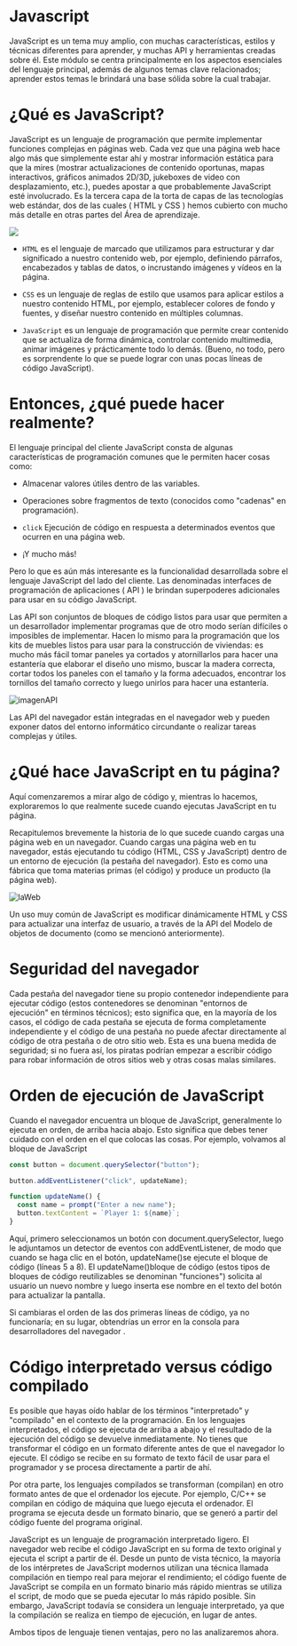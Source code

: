 # Javascript
JavaScript es un tema muy amplio, con muchas características, estilos y técnicas diferentes para aprender, y muchas API y herramientas creadas sobre él. Este módulo se centra principalmente en los aspectos esenciales del lenguaje principal, además de algunos temas clave relacionados; aprender estos temas le brindará una base sólida sobre la cual trabajar.

# ¿Qué es JavaScript?
JavaScript es un lenguaje de programación que permite implementar funciones complejas en páginas web. Cada vez que una página web hace algo más que simplemente estar ahí y mostrar información estática para que la mires (mostrar actualizaciones de contenido oportunas, mapas interactivos, gráficos animados 2D/3D, jukeboxes de video con desplazamiento, etc.), puedes apostar a que probablemente JavaScript esté involucrado. Es la tercera capa de la torta de capas de las tecnologías web estándar, dos de las cuales ( HTML y CSS ) hemos cubierto con mucho más detalle en otras partes del Área de aprendizaje.

![](images.png/torta3Capaz.png)
  
* `HTML` es el lenguaje de marcado que utilizamos para estructurar y dar significado a nuestro contenido web, por ejemplo, definiendo párrafos, encabezados y tablas de datos, o incrustando imágenes y vídeos en la página.

* `CSS` es un lenguaje de reglas de estilo que usamos para aplicar estilos a nuestro contenido HTML, por ejemplo, establecer colores de fondo y fuentes, y diseñar nuestro contenido en múltiples columnas.

* `JavaScript` es un lenguaje de programación que permite crear contenido que se actualiza de forma dinámica, controlar contenido multimedia, animar imágenes y prácticamente todo lo demás. (Bueno, no todo, pero es sorprendente lo que se puede lograr con unas pocas líneas de código JavaScript).

# Entonces, ¿qué puede hacer realmente?
El lenguaje principal del cliente JavaScript consta de algunas características de programación comunes que le permiten hacer cosas como:

* Almacenar valores útiles dentro de las variables. 

* Operaciones sobre fragmentos de texto (conocidos como "cadenas" en programación).

* `click` Ejecución de código en respuesta a determinados eventos que ocurren en una página web.

* ¡Y mucho más!

Pero lo que es aún más interesante es la funcionalidad desarrollada sobre el lenguaje JavaScript del lado del cliente. Las denominadas interfaces de programación de aplicaciones ( API ) le brindan superpoderes adicionales para usar en su código JavaScript.

Las API son conjuntos de bloques de código listos para usar que permiten a un desarrollador implementar programas que de otro modo serían difíciles o imposibles de implementar. Hacen lo mismo para la programación que los kits de muebles listos para usar para la construcción de viviendas: es mucho más fácil tomar paneles ya cortados y atornillarlos para hacer una estantería que elaborar el diseño uno mismo, buscar la madera correcta, cortar todos los paneles con el tamaño y la forma adecuados, encontrar los tornillos del tamaño correcto y luego unirlos para hacer una estantería.

![imagenAPI](images.png/imageAPI.png)

Las API del navegador están integradas en el navegador web y pueden exponer datos del entorno informático circundante o realizar tareas complejas y útiles. 

# ¿Qué hace JavaScript en tu página?
Aquí comenzaremos a mirar algo de código y, mientras lo hacemos, exploraremos lo que realmente sucede cuando ejecutas JavaScript en tu página.

Recapitulemos brevemente la historia de lo que sucede cuando cargas una página web en un navegador. Cuando cargas una página web en tu navegador, estás ejecutando tu código (HTML, CSS y JavaScript) dentro de un entorno de ejecución (la pestaña del navegador). Esto es como una fábrica que toma materias primas (el código) y produce un producto (la página web).

![laWeb](images.png/laweb.png)

Un uso muy común de JavaScript es modificar dinámicamente HTML y CSS para actualizar una interfaz de usuario, a través de la API del Modelo de objetos de documento (como se mencionó anteriormente).

# Seguridad del navegador
Cada pestaña del navegador tiene su propio contenedor independiente para ejecutar código (estos contenedores se denominan "entornos de ejecución" en términos técnicos); esto significa que, en la mayoría de los casos, el código de cada pestaña se ejecuta de forma completamente independiente y el código de una pestaña no puede afectar directamente al código de otra pestaña o de otro sitio web. Esta es una buena medida de seguridad; si no fuera así, los piratas podrían empezar a escribir código para robar información de otros sitios web y otras cosas malas similares.


# Orden de ejecución de JavaScript
Cuando el navegador encuentra un bloque de JavaScript, generalmente lo ejecuta en orden, de arriba hacia abajo. Esto significa que debes tener cuidado con el orden en el que colocas las cosas. Por ejemplo, volvamos al bloque de JavaScript

```javascript
const button = document.querySelector("button");

button.addEventListener("click", updateName);

function updateName() {
  const name = prompt("Enter a new name");
  button.textContent = `Player 1: ${name}`;
}
```

Aquí, primero seleccionamos un botón con document.querySelector, luego le adjuntamos un detector de eventos con addEventListener, de modo que cuando se haga clic en el botón, updateName()se ejecute el bloque de código (líneas 5 a 8). El updateName()bloque de código (estos tipos de bloques de código reutilizables se denominan "funciones") solicita al usuario un nuevo nombre y luego inserta ese nombre en el texto del botón para actualizar la pantalla.

Si cambiaras el orden de las dos primeras líneas de código, ya no funcionaría; en su lugar, obtendrías un error en la consola para desarrolladores del navegador .

# Código interpretado versus código compilado
Es posible que hayas oído hablar de los términos "interpretado" y "compilado" en el contexto de la programación. En los lenguajes interpretados, el código se ejecuta de arriba a abajo y el resultado de la ejecución del código se devuelve inmediatamente. No tienes que transformar el código en un formato diferente antes de que el navegador lo ejecute. El código se recibe en su formato de texto fácil de usar para el programador y se procesa directamente a partir de ahí.

Por otra parte, los lenguajes compilados se transforman (compilan) en otro formato antes de que el ordenador los ejecute. Por ejemplo, C/C++ se compilan en código de máquina que luego ejecuta el ordenador. El programa se ejecuta desde un formato binario, que se generó a partir del código fuente del programa original.

JavaScript es un lenguaje de programación interpretado ligero. El navegador web recibe el código JavaScript en su forma de texto original y ejecuta el script a partir de él. Desde un punto de vista técnico, la mayoría de los intérpretes de JavaScript modernos utilizan una técnica llamada compilación en tiempo real para mejorar el rendimiento; el código fuente de JavaScript se compila en un formato binario más rápido mientras se utiliza el script, de modo que se pueda ejecutar lo más rápido posible. Sin embargo, JavaScript todavía se considera un lenguaje interpretado, ya que la compilación se realiza en tiempo de ejecución, en lugar de antes.

Ambos tipos de lenguaje tienen ventajas, pero no las analizaremos ahora.